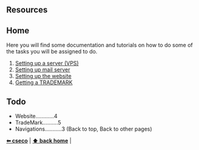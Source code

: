 ## Resources

## Home
Here you will find some documentation and tutorials on how to do some of the tasks you will be assigned to do.

1. [Setting up a server (VPS)](https://github.com/cseco/cseco/tree/dev/resources/SERVER.md)
2. [Setting up mail server](https://github.com/cseco/cseco/tree/dev/resources/MAILSERVER.md)
3. [Setting up the website](https://github.com/cseco/cseco/tree/dev/resources/WEBSITE.md)
4. [Getting a TRADEMARK](https://github.com/cseco/cseco/tree/dev/resources/TRADEMARK.md)


## Todo
 - Website............4
 - TradeMark..........5
 - Navigations...........3 (Back to top, Back to other pages)

**[⬅ cseco](#https://github.com/cseco/cseco/tree/dev)** | **[⬆ back home](#home)** |
